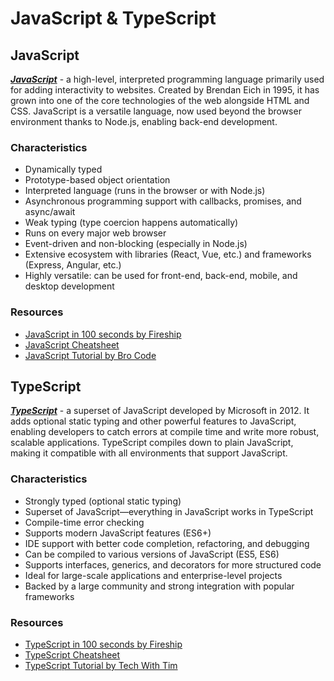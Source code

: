 # JavaScript & TypeScript

## JavaScript

***[JavaScript](https://en.wikipedia.org/wiki/JavaScript)*** - a high-level, interpreted programming language primarily used for adding interactivity to websites. Created by Brendan Eich in 1995, it has grown into one of the core technologies of the web alongside HTML and CSS. JavaScript is a versatile language, now used beyond the browser environment thanks to Node.js, enabling back-end development.

### Characteristics
- Dynamically typed
- Prototype-based object orientation
- Interpreted language (runs in the browser or with Node.js)
- Asynchronous programming support with callbacks, promises, and async/await
- Weak typing (type coercion happens automatically)
- Runs on every major web browser
- Event-driven and non-blocking (especially in Node.js)
- Extensive ecosystem with libraries (React, Vue, etc.) and frameworks (Express, Angular, etc.)
- Highly versatile: can be used for front-end, back-end, mobile, and desktop development

### Resources
- [JavaScript in 100 seconds by Fireship](https://www.youtube.com/watch?v=DHjqpvDnNGE)
- [JavaScript Cheatsheet](https://www.codewithharry.com/blogpost/javascript-cheatsheet/)
- [JavaScript Tutorial by Bro Code](https://www.youtube.com/watch?v=lfmg-EJ8gm4)

## TypeScript

***[TypeScript](https://en.wikipedia.org/wiki/TypeScript)*** - a superset of JavaScript developed by Microsoft in 2012. It adds optional static typing and other powerful features to JavaScript, enabling developers to catch errors at compile time and write more robust, scalable applications. TypeScript compiles down to plain JavaScript, making it compatible with all environments that support JavaScript.

### Characteristics
- Strongly typed (optional static typing)
- Superset of JavaScript—everything in JavaScript works in TypeScript
- Compile-time error checking
- Supports modern JavaScript features (ES6+)
- IDE support with better code completion, refactoring, and debugging
- Can be compiled to various versions of JavaScript (ES5, ES6)
- Supports interfaces, generics, and decorators for more structured code
- Ideal for large-scale applications and enterprise-level projects
- Backed by a large community and strong integration with popular frameworks

### Resources
- [TypeScript in 100 seconds by Fireship](https://www.youtube.com/watch?v=zQnBQ4tB3ZA)
- [TypeScript Cheatsheet](https://www.typescriptlang.org/cheatsheets/)
- [TypeScript Tutorial by Tech With Tim](https://www.youtube.com/watch?v=iJkaAJUzeWQ)